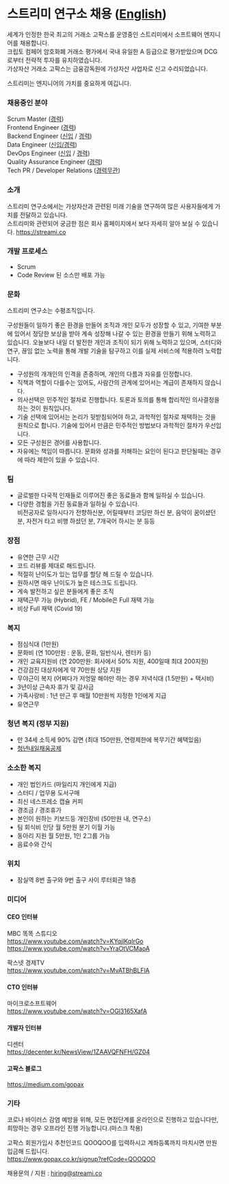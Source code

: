 # 스트리미 연구소 채용 ([English](README_eng.md))
세계가 인정한 한국 최고의 거래소 고팍스를 운영중인 스트리미에서 소프트웨어 엔지니어를 채용합니다.  
크립토 컴페어 암호화폐 거래소 평가에서 국내 유일한 A 등급으로 평가받았으며 DCG로부터 전략적 투자를 유치하였습니다.      
가상자산 거래소 고팍스는 금융감독원에 가상자산 사업자로 신고 수리되었습니다. 

스트리미는 엔지니어의 가치를 중요하게 여깁니다.  

### 채용중인 분야
Scrum Master ([경력](Scrum_Master.md))    
Frontend Engineer ([경력](Frontend_Engineer_Senior.md))     
Backend Engineer ([신입](Backend_Engineer.md) / [경력](Backend_Engineer_Senior.md))   
Data Engineer ([신입/경력](Data_Engineer.md))   
DevOps Engineer ([신입](DevOps_Engineer.md) / [경력](DevOps_Engineer_Senior.md))     
Quality Assurance Engineer ([경력](Quality_Assurance_Engineer_Senior.md))   
Tech PR / Developer Relations ([경력무관](Developer_Relations.md))    

### 소개
스트리미 연구소에서는 가상자산과 관련된 미래 기술을 연구하여 많은 사용자들에게 가치를 전달하고 있습니다.   
스트리미와 관련되어 궁금한 점은 회사 홈페이지에서 보다 자세히 알아 보실 수 있습니다. 
https://streami.co


### 개발 프로세스
- Scrum
- Code Review 된 소스만 배포 가능 

### 문화
스트리미 연구소는 수평조직입니다.  

구성원들이 일하기 좋은 환경을 만들어 조직과 개인 모두가 성장할 수 있고, 기여한 부분에 있어서 정당한 보상을 받아 계속 성장해 나갈 수 있는 환경을 만들기 위해 노력하고 있습니다. 
오늘보다 내일 더 발전한 개인과 조직이 되기 위해 노력하고 있으며, 스터디와 연구, 끊임 없는 노력을 통해 개발 기술을 탐구하고 이를 실제 서비스에 적용하려 노력합니다. 

- 구성원의 개개인의 인격을 존중하며, 개인의 다름과 자유를 인정합니다. 
- 직책과 역할이 다를수는 있어도, 사람간의 관계에 있어서는 계급이 존재하지 않습니다. 
- 의사선택은 민주적인 절차로 진행합니다. 토론과 토의를 통해 합리적인 의사결정을 하는 것이 원칙입니다. 
- 기술 선택에 있어서는 논리가 뒷받침되어야 하고, 과학적인 절차로 채택하는 것을 원칙으로 합니다. 
  기술에 있어서 만큼은 민주적인 방법보다 과학적인 절차가 우선입니다.  
- 모든 구성원은 경어를 사용합니다.
- 자유에는 책임이 따릅니다. 문화와 성과를 저해하는 요인이 된다고 판단될때는 경우에 따라 제한이 있을 수 있습니다. 

### 팀
- 글로벌한 다국적 인재들로 이루어진 좋은 동료들과 함께 일하실 수 있습니다.
- 다양한 경험을 가진 동료들과 일하실 수 있습니다.    
  비전공자로 일하시다가 전향하신분, 어릴때부터 코딩만 하신 분, 음악이 꿈이셨던 분, 자전거 타고 비행 하셨던 분, 7개국어 하시는 분 등등
 
### 장점
- 유연한 근무 시간 
- 코드 리뷰를 제대로 해드립니다. 
- 적절히 난이도가 있는 업무를 할당 해 드릴 수 있습니다. 
- 원하시면 매우 난이도가 높은 테스크도 드립니다. 
- 계속 발전하고 싶은 분들에게 좋은 조직    
- 재택근무 가능 (Hybrid), FE / Mobile은 Full 재택 가능   
- 비상 Full 재택 (Covid 19)   
  
### 복지
- 점심식대 (1만원)
- 문화비 (연 100만원 : 운동, 문화, 일반식사, 렌터카 등)
- 개인 교육지원비 (연 200만원: 회사에서 50% 지원, 400일때 최대 200지원)
- 건강검진 대상자에게 약 70만원 상당 지원
- 무야근이 복지 (어쩌다가 저엉말 해야만 하는 경우 저녁식대 (1.5만원) + 택시비)
- 3년이상 근속자 휴가 및 감사금
- 가족사랑비 : 1년 만근 후 매월 10만원씩 지정한 1인에게 지급
- 유연근무

### 청년 복지 (정부 지원)
- 만 34세 소득세 90% 감면 (최대 150만원, 연령제한에 복무기간 혜택있음)
- [청년내일채움공제](https://www.work.go.kr/youngtomorrow)

### 소소한 복지
- 개인 법인카드 (마일리지 개인에게 지급)
- 스터디 / 업무용 도서구매
- 최신 네스프레소 캡슐 커피
- 경조금 / 경조휴가
- 본인이 원하는 키보드등 개인장비 (50만원 내, 연구소)
- 팀 회식비 인당 월 5만원 분기 이월 가능
- 동아리 지원 월 5만원, 1인 2그룹 가능
- 음료수와 간식

### 위치
- 잠실역 8번 출구와 9번 출구 사이 루터회관 18층

### 미디어
#### CEO 인터뷰
MBC 똑똑 스튜디오   
https://www.youtube.com/watch?v=KYqjlKqIrGo     
https://www.youtube.com/watch?v=YraOtVCMaoA     
    
팍스넷 경제TV   
https://www.youtube.com/watch?v=MvATBhBLFlA   

#### CTO 인터뷰 
마이크로소프트웨어      
https://www.youtube.com/watch?v=OGl3165XafA   

#### 개발자 인터뷰   
디센터   
https://decenter.kr/NewsView/1ZAAVQFNFH/GZ04

#### 고팍스 블로그
https://medium.com/gopax     

### 기타
코로나 바이러스 감염 예방을 위해, 모든 면접단계를 온라인으로 진행하고 있습니다만, 희망하는 경우 오프라인 진행 가능합니다.(마스크 착용)     
     
고팍스 회원가입시 추천인코드 QOOQOO를 입력하시고 계좌등록까지 마치시면 만원 입금해 드립니다.       
https://www.gopax.co.kr/signup?refCode=QOOQOO     

채용문의 / 지원 : <hiring@streami.co>
